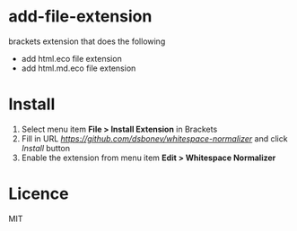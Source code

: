 add-file-extension
==================

brackets extension that does the following 
* add html.eco file extension
* add html.md.eco file extension

Install
=======
1. Select menu item **File > Install Extension** in Brackets
2. Fill in URL *https://github.com/dsbonev/whitespace-normalizer* and click *Install* button
3. Enable the extension from menu item **Edit > Whitespace Normalizer**

Licence
=======

MIT
